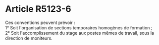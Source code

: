 # Article R5123-6

  
Ces conventions peuvent prévoir :   
1° Soit l'organisation de sections temporaires homogènes de formation ;   
2° Soit l'accomplissement du stage aux postes mêmes de travail, sous la direction de moniteurs.